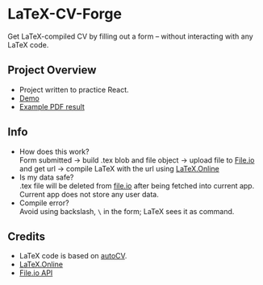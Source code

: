 # LaTeX-CV-Forge

Get LaTeX-compiled CV by filling out a form – without interacting with any LaTeX
code.

## Project Overview

- Project written to practice React.
- [Demo](https://latex-cv-forge.netlify.app)
- [Example PDF result](./demo/example.pdf)

## Info

- How does this work?  
  Form submitted → build .tex blob and file object → upload file to
  [File.io](https://www.file.io/) and get url → compile LaTeX with the url using
  [LaTeX.Online](https://latexonline.cc/)
- Is my data safe?  
  .tex file will be deleted from [file.io](https://www.file.io/about/) after
  being fetched into current app. Current app does not store any user data.
- Compile error?  
  Avoid using backslash, `\` in the form; LaTeX sees it as command.

## Credits

- LaTeX code is based on
  [autoCV](https://www.overleaf.com/latex/templates/autocv/scfvqfpxncwb).
- [LaTeX.Online](https://github.com/aslushnikov/latex-online)
- [File.io API](https://www.file.io/developers/)
